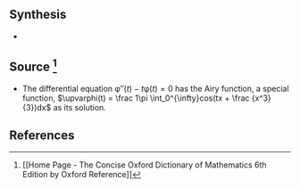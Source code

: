 ## Synthesis
- 
## Source [^1]
- The differential equation $\upvarphi''(t)-t\upvarphi(t) = 0$ has the Airy function, a special function, $\upvarphi(t) = \frac 1\pi \int_0^{\infty}cos(tx + \frac {x^3}{3})dx$ as its solution.
## References

[^1]: [[Home Page - The Concise Oxford Dictionary of Mathematics 6th Edition by Oxford Reference]]